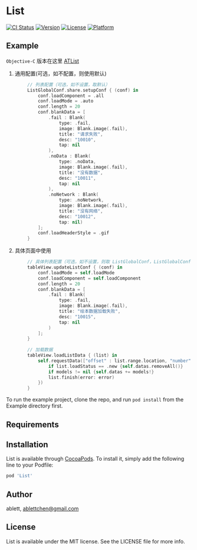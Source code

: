 # List

[![CI Status](https://img.shields.io/travis/ablett/List.svg?style=flat)](https://travis-ci.org/ablett/List)
[![Version](https://img.shields.io/cocoapods/v/List.svg?style=flat)](https://cocoapods.org/pods/List)
[![License](https://img.shields.io/cocoapods/l/List.svg?style=flat)](https://cocoapods.org/pods/List)
[![Platform](https://img.shields.io/cocoapods/p/List.svg?style=flat)](https://cocoapods.org/pods/List)

## Example

`Objective-C` 版本在这里 [ATList](https://github.com/ablettchen/ATList)

1. 通用配置(可选，如不配置，则使用默认)

```swift
        // 列表配置（可选，如不设置，取默认）
        ListGlobalConf.share.setupConf { (conf) in
            conf.loadComponent = .all
            conf.loadMode = .auto
            conf.length = 20
            conf.blankData = [
                .fail : Blank(
                    type: .fail,
                    image: Blank.image(.fail),
                    title: "请求失败",
                    desc: "10010",
                    tap: nil
                ),
                .noData : Blank(
                    type: .noData,
                    image: Blank.image(.fail),
                    title: "没有数据",
                    desc: "10011",
                    tap: nil
                ),
                .noNetwork : Blank(
                    type: .noNetwork,
                    image: Blank.image(.fail),
                    title: "没有网络",
                    desc: "10012",
                    tap: nil)
            ];
            conf.loadHeaderStyle = .gif
        }

```

2. 具体页面中使用

```swift
        // 具体列表配置（可选，如不设置，则取 ListGlobalConf，ListGlobalConf 未设置时取 conf）
        tableView.updateListConf { (conf) in
            conf.loadMode = self.loadMode
            conf.loadComponent = self.loadComponent
            conf.length = 20
            conf.blankData = [
                .fail : Blank(
                    type: .fail,
                    image: Blank.image(.fail),
                    title: "绘本数据加载失败",
                    desc: "10015",
                    tap: nil
                )
            ];
        }
        
        // 加载数据
        tableView.loadListData { (list) in
            self.requestData(["offset" : list.range.location, "number" : list.range.length], { (error, models) in
                if list.loadStatus == .new {self.datas.removeAll()}
                if models != nil {self.datas += models!}
                list.finish(error: error)
            })
        }
```

To run the example project, clone the repo, and run `pod install` from the Example directory first.

## Requirements

## Installation

List is available through [CocoaPods](https://cocoapods.org). To install
it, simply add the following line to your Podfile:

```ruby
pod 'List'
```

## Author

ablett, ablettchen@gmail.com

## License

List is available under the MIT license. See the LICENSE file for more info.
